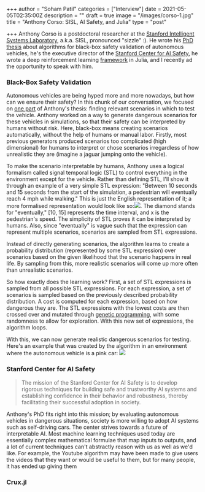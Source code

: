 +++
author = "Soham Patil"
categories = ["Interview"]
date = 2021-05-05T02:35:00Z
description = ""
draft = true
image = "/images/corso-1.jpg"
title = "Anthony Corso: SISL, AI Safety, and Julia"
type = "post"

+++
Anthony Corso is a postdoctoral researcher at the [Stanford Intelligent Systems Laboratory](http://sisl.stanford.edu/ "SISL"), a.k.a. SISL, pronounced "sizzle" :). He wrote his [PhD thesis](http://anthonylcorso.com/wp-content/uploads/2021/02/thesis.pdf "ALGORITHMS FOR BLACK-BOX SAFETY VALIDATION") about algorithms for black-box safety validation of autonomous vehicles, he's the executive director of the [Stanford Center for AI Safety](http://aisafety.stanford.edu/ "Stanford Center for AI Safety"), he wrote a deep reinforcement learning [framework](https://github.com/ancorso/Crux/ "Crux.jl") in Julia, and I recently ad the opportunity to speak with him.

### Black-Box Safety Validation

Autonomous vehicles are being hyped more and more nowadays, but how can we ensure their safety? In this chunk of our conversation, we focused on [one part](https://arxiv.org/pdf/2004.06805.pdf "Interpretable Safety Validation for Autonomous Vehicles") of Anthony's thesis: finding relevant scenarios in which to test the vehicle. Anthony worked on a way to generate dangerous scenarios for these vehicles in simulations, so that their safety can be interpreted by humans without risk. Here, black-box means creating scenarios automatically, without the help of humans or manual labor. Firstly, most previous generators produced scenarios too complicated (high dimensional) for humans to interpret or chose scenarios irregardless of how unrealistic they are (imagine a jaguar jumping onto the vehicle).

To make the scenario interpretable by humans, Anthony uses a logical formalism called signal temporal logic (STL) to control everything in the environment except for the vehicle. Rather than defining STL, I'll show it through an example of a very simple STL expression: "Between 10 seconds and 15 seconds from the start of the simulation, a pedestrian will eventually reach 4 mph while walking." This is just the English representation of it; a more formalised representation would look like so:![](/images/stl_example.png). The diamond stands for "eventually," \[10, 15\] represents the time interval, and x is the pedestrian's speed. The simplicity of STL proves it can be interpreted by humans. Also, since "eventually" is vague such that the expression can represent multiple scenarios, scenarios are sampled from STL expressions.

Instead of directly generating scenarios, the algorithm learns to create a probability distribution (represented by some STL expression) over scenarios based on the given likelihood that the scenario happens in real life. By sampling from this, more realistic scenarios will come up more often than unrealistic scenarios.

So how exactly does the learning work? First, a set of STL expressions is sampled from all possible STL expressions. For each expression, a set of scenarios is sampled based on the previously described probability distribution. A cost is computed for each expression, based on how dangerous they are. The STL expressions with the lowest costs are then crossed over and mutated through [genetic programming](https://en.wikipedia.org/wiki/Genetic_programming "Genetic Programming"), with some randomness to allow for exploration. With this new set of expressions, the algorithm loops.

With this, we can now generate realistic dangerous scenarios for testing. Here's an example that was created by the algorithm in an environment where the autonomous vehicle is a pink car: ![](https://ai.stanford.edu/blog/assets/img/posts/2020-08-25-black-box-safety-validation/A2T_failure.gif)

### Stanford Center for AI Safety

> The mission of the Stanford Center for AI Safety is to develop rigorous techniques for building safe and trustworthy AI systems and establishing confidence in their behavior and robustness, thereby facilitating their successful adoption in society.

Anthony's PhD fits right into this mission; by evaluating autonomous vehicles in dangerous situations, society is more willing to adopt AI systems such as self-driving cars. The center strives towards a future of interpretable AI. Most machine learning techniques used today are essentially complex mathematical formulae that map inputs to outputs, and a lot of current techniques can't abstractly reason with us as well as we'd like. For example, the Youtube algorithm may have been made to give users the videos that they want or would be useful to them, but for many people, it has ended up giving them 

### Crux.jl